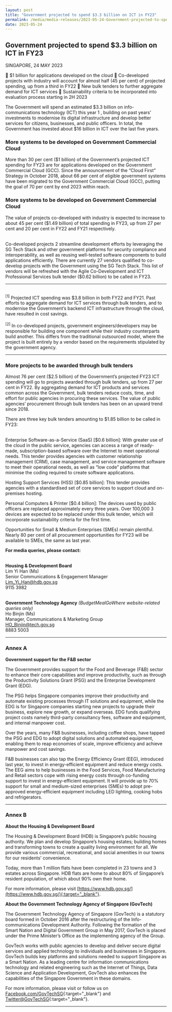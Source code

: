 ```yaml
---
layout: post
title: "Government projected to spend $3.3 billion on ICT in FY23" 
permalink: /media/media-releases/2023-05-24-Government-projected-to-spend-on ICT-in-FY23
date: 2023-05-24
---
```


## **Government projected to spend $3.3 billion on ICT in FY23**

SINGAPORE, 24 MAY 2023

 $1 billion for applications developed on the cloud
 Co-developed projects with industry will account for almost half (45 per cent) of projected spending, up from a third in FY22
 New bulk tenders to further aggregate demand for ICT services
 Sustainability criteria to be incorporated into evaluation process starting in 2H 2023

The Government will spend an estimated $3.3 billion on info-communications technology (ICT) this year 1 , building on past years’ investments to modernise its
digital infrastructure and develop better services for citizens, businesses, and public officers. In total, the Government has invested about $16 billion in ICT over the last five years.

### **More systems to be developed on Government Commercial Cloud**

More than 30 per cent ($1 billion) of the Government’s projected ICT spending for FY23 are for applications developed on the Government Commercial Cloud (GCC). Since the announcement of the “Cloud First” Strategy in October 2018, about 66 per cent of eligible government systems have been migrated to the Government Commercial Cloud (GCC), putting the goal of 70 per cent by end 2023 within reach.

### **More systems to be developed on Government Commercial Cloud**
The value of projects co-developed with industry is expected to increase to about 45 per cent ($1.49 billion) of total spending in FY23, up from 27 per cent and 20 per cent in FY22 and FY21 respectively.

<br>Co-developed projects 2 streamline development efforts by leveraging the SG Tech Stack and other government platforms for security compliance and interoperability, as well as reusing well-tested software components to build applications efficiently. There are currently 27 vendors qualified to co-develop projects with the Government using the SG Tech Stack. This list of vendors will be refreshed with the Agile Co-Development and ICT Professional Services bulk tender ($0.62 billion) to be called in FY23.

---

<br><sup>[1]</sup> Projected ICT spending was $3.8 billion in both FY22 and FY21. Past efforts to aggregate demand for ICT services through bulk tenders, and to modernise the Government’s backend ICT infrastructure through the cloud, have resulted in cost savings.
<br> 
<br><sup>[2]</sup> In co-developed projects, government engineers/developers may be responsible for building one component while their industry counterparts build another. This differs from the traditional outsourced model, where the project is built entirely by a vendor based on the requirements stipulated by the government agency.


---

### **More projects to be awarded through bulk tenders**

Almost 76 per cent ($2.5 billion) of the Government’s projected FY23 ICT spending will go to projects awarded through bulk tenders, up from 27 per cent in FY22. By aggregating demand for ICT products and services common across the Government, bulk tenders reduce costs, time, and effort for public agencies in procuring these services. The value of public agencies’ procurement through bulk tenders has been on an upward trend since 2018.

There are three key bulk tenders amounting to $1.85 billion to be called in FY23:

<br> Enterprise Software-as-a-Service (SaaS) [$0.6 billion]: With greater
use of the cloud in the public service, agencies can access a range of
ready-made, subscription-based software over the Internet to meet
operational needs. This tender provides agencies with customer
relationship management (CRM), case management, and service
management software to meet their operational needs, as well as “low
code” platforms that minimise the coding required to create software
applications.

Hosting Support Services (HSS) [$0.85 billion]: This tender provides
agencies with a standardised set of core services to support cloud and
on-premises hosting.

Personal Computers &amp; Printer [$0.4 billion]: The devices used by public
officers are replaced approximately every three years. Over 100,000 3
devices are expected to be replaced under this bulk tender, which will
incorporate sustainability criteria for the first time.

Opportunities for Small &amp; Medium Enterprises (SMEs) remain plentiful. Nearly
80 per cent of all procurement opportunities for FY23 will be available to SMEs, the
same as last year.


**For media queries, please contact:**


<br>**Housing & Development Board**
<br>Lim Yi Han (Ms)
<br>Senior Communications & Engagement Manager
<br><Lim_Yi_Han@hdb.gov.sg>
<br>9115 3982


<br>**Government Technology Agency** *(BudgetMealGoWhere website-related queries only)*
<br>Ho Binjin (Ms)
<br>Manager, Communications & Marketing Group
<br><HO_Binjin@tech.gov.sg>
<br>8883 5003

---

### **Annex A**

**Government support for the F&B sector**

The Government provides support for the Food and Beverage (F&B) sector to enhance their core capabilities and improve productivity, such as through the Productivity Solutions Grant (PSG) and the Enterprise Development Grant (EDG).

The PSG helps Singapore companies improve their productivity and automate existing processes through IT solutions and equipment, while the EDG is for Singapore companies starting new projects to upgrade their business, explore new growth, or expand overseas. EDG funds qualifying project costs namely third-party consultancy fees, software and equipment, and internal manpower cost.

Over the years, many F&B businesses, including coffee shops, have tapped the PSG and EDG to adopt digital solutions and automated equipment, enabling them to reap economies of scale, improve efficiency and achieve manpower and cost savings. 

F&B businesses can also tap the Energy Efficiency Grant (EEG), introduced last year, to invest in energy-efficient equipment and reduce energy costs. The EEG aims to help businesses in the Food Services, Food Manufacturing and Retail sectors cope with rising energy costs through co-funding support to invest in energy-efficient equipment. It will provide up to 70% support for small and medium-sized enterprises (SMEs) to adopt pre-approved energy-efficient equipment including LED lighting, cooking hobs and refrigerators.  

---

### **Annex B**

**About the Housing & Development Board**

The Housing & Development Board (HDB) is Singapore’s public housing authority. We plan and develop Singapore’s housing estates; building homes and transforming towns to create a quality living environment for all. We provide various commercial, recreational, and social amenities in our towns for our residents’ convenience. 

Today, more than 1 million flats have been completed in 23 towns and 3 estates across Singapore. HDB flats are home to about 80% of Singapore’s resident population, of which about 90% own their home. 

For more information, please visit [https://www.hdb.gov.sg/](https://www.hdb.gov.sg/){:target="_blank"}.

**About the Government Technology Agency of Singapore (GovTech)**

The Government Technology Agency of Singapore (GovTech) is a statutory board formed in October 2016 after the restructuring of the Info-communications Development Authority. Following the formation of the Smart Nation and Digital Government Group in May 2017, GovTech is placed under the Prime Minister’s Office as the implementing agency of the Group.

GovTech works with public agencies to develop and deliver secure digital services and applied technology to individuals and businesses in Singapore. GovTech builds key platforms and solutions needed to support Singapore as a Smart Nation. As a leading centre for information communications technology and related engineering such as the Internet of Things, Data Science and Application Development, GovTech also enhances the capabilities of the Singapore Government in these domains.

For more information, please visit or follow us on [Facebook.com/GovTechSG](https://www.facebook.com/GovTechSG){:target="_blank"} and [Twitter@GovTechSG](https://twitter.com/GovTechSG){:target="_blank"}.

---
